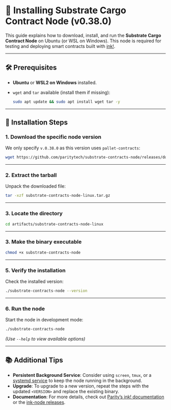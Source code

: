 # 📄 Installing Substrate Cargo Contract Node (v0.38.0)

This guide explains how to download, install, and run the **Substrate Cargo Contract Node** on Ubuntu (or WSL on Windows). This node is required for testing and deploying smart contracts built with [ink!](https://use.ink).

---

## 🛠 Prerequisites

* **Ubuntu** or **WSL2 on Windows** installed.
* `wget` and `tar` available (install them if missing):

  ```bash
  sudo apt update && sudo apt install wget tar -y
  ```

---

## 🚀 Installation Steps

### 1. Download the specific node version

We only specify `v.0.38.0` as this version uses `pallet-contracts`:

```bash
wget https://github.com/paritytech/substrate-contracts-node/releases/download/v0.38.0/substrate-contracts-node-linux.tar.gz
```

---

### 2. Extract the tarball

Unpack the downloaded file:

```bash
tar -xzf substrate-contracts-node-linux.tar.gz
```

---

### 3. Locate the directory

```bash
cd artifacts/substrate-contracts-node-linux
```

---

### 3. Make the binary executable

```bash
chmod +x substrate-contracts-node
```

---

### 5. Verify the installation

Check the installed version:

```bash
./substrate-contracts-node --version
```

---

### 6. Run the node

Start the node in development mode:

```bash
./substrate-contracts-node
```

*(Use `--help` to view available options)*

---

## 📚 Additional Tips

* **Persistent Background Service**: Consider using `screen`, `tmux`, or a [systemd service](https://www.freedesktop.org/software/systemd/man/systemd.service.html) to keep the node running in the background.
* **Upgrade**: To upgrade to a new version, repeat the steps with the updated `<VERSION>` and replace the existing binary.
* **Documentation**: For more details, check out [Parity’s ink! documentation](https://use.ink) or the [ink-node releases](https://github.com/paritytech/ink-node/releases).

